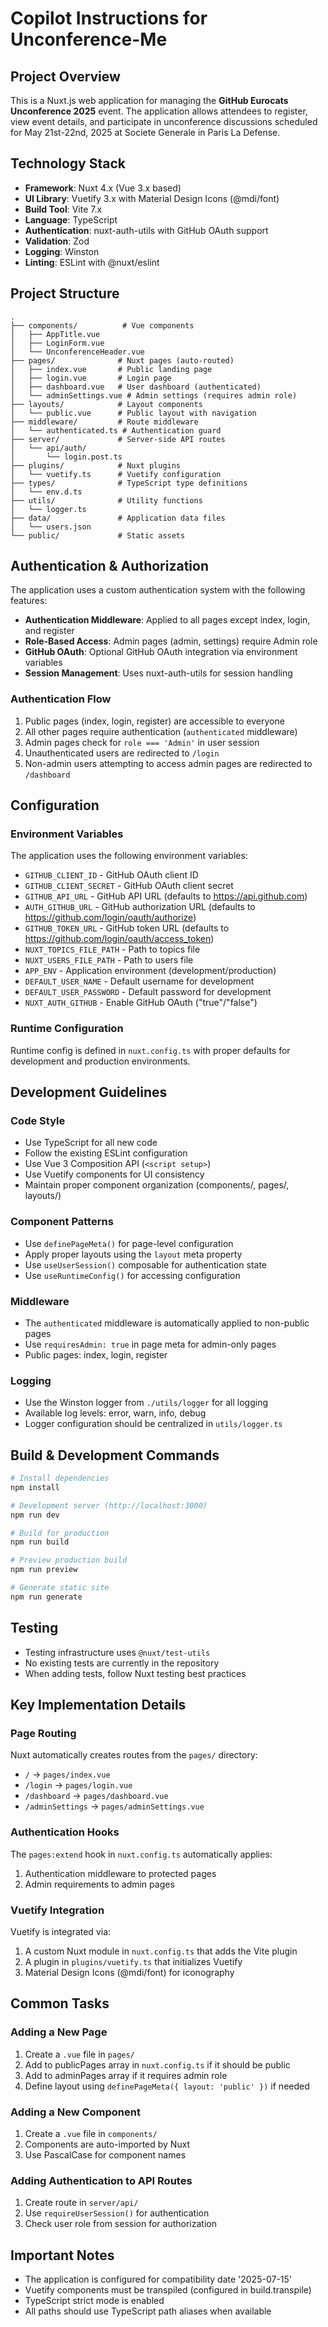 # Copilot Instructions for Unconference-Me

## Project Overview

This is a Nuxt.js web application for managing the **GitHub Eurocats Unconference 2025** event. The application allows attendees to register, view event details, and participate in unconference discussions scheduled for May 21st-22nd, 2025 at Societe Generale in Paris La Defense.

## Technology Stack

- **Framework**: Nuxt 4.x (Vue 3.x based)
- **UI Library**: Vuetify 3.x with Material Design Icons (@mdi/font)
- **Build Tool**: Vite 7.x
- **Language**: TypeScript
- **Authentication**: nuxt-auth-utils with GitHub OAuth support
- **Validation**: Zod
- **Logging**: Winston
- **Linting**: ESLint with @nuxt/eslint

## Project Structure

```
.
├── components/          # Vue components
│   ├── AppTitle.vue
│   ├── LoginForm.vue
│   └── UnconferenceHeader.vue
├── pages/              # Nuxt pages (auto-routed)
│   ├── index.vue       # Public landing page
│   ├── login.vue       # Login page
│   ├── dashboard.vue   # User dashboard (authenticated)
│   └── adminSettings.vue # Admin settings (requires admin role)
├── layouts/            # Layout components
│   └── public.vue      # Public layout with navigation
├── middleware/         # Route middleware
│   └── authenticated.ts # Authentication guard
├── server/             # Server-side API routes
│   └── api/auth/
│       └── login.post.ts
├── plugins/            # Nuxt plugins
│   └── vuetify.ts      # Vuetify configuration
├── types/              # TypeScript type definitions
│   └── env.d.ts
├── utils/              # Utility functions
│   └── logger.ts
├── data/               # Application data files
│   └── users.json
└── public/             # Static assets
```

## Authentication & Authorization

The application uses a custom authentication system with the following features:

- **Authentication Middleware**: Applied to all pages except index, login, and register
- **Role-Based Access**: Admin pages (admin, settings) require Admin role
- **GitHub OAuth**: Optional GitHub OAuth integration via environment variables
- **Session Management**: Uses nuxt-auth-utils for session handling

### Authentication Flow

1. Public pages (index, login, register) are accessible to everyone
2. All other pages require authentication (`authenticated` middleware)
3. Admin pages check for `role === 'Admin'` in user session
4. Unauthenticated users are redirected to `/login`
5. Non-admin users attempting to access admin pages are redirected to `/dashboard`

## Configuration

### Environment Variables

The application uses the following environment variables:

- `GITHUB_CLIENT_ID` - GitHub OAuth client ID
- `GITHUB_CLIENT_SECRET` - GitHub OAuth client secret
- `GITHUB_API_URL` - GitHub API URL (defaults to https://api.github.com)
- `AUTH_GITHUB_URL` - GitHub authorization URL (defaults to https://github.com/login/oauth/authorize)
- `GITHUB_TOKEN_URL` - GitHub token URL (defaults to https://github.com/login/oauth/access_token)
- `NUXT_TOPICS_FILE_PATH` - Path to topics file
- `NUXT_USERS_FILE_PATH` - Path to users file
- `APP_ENV` - Application environment (development/production)
- `DEFAULT_USER_NAME` - Default username for development
- `DEFAULT_USER_PASSWORD` - Default password for development
- `NUXT_AUTH_GITHUB` - Enable GitHub OAuth ("true"/"false")

### Runtime Configuration

Runtime config is defined in `nuxt.config.ts` with proper defaults for development and production environments.

## Development Guidelines

### Code Style

- Use TypeScript for all new code
- Follow the existing ESLint configuration
- Use Vue 3 Composition API (`<script setup>`)
- Use Vuetify components for UI consistency
- Maintain proper component organization (components/, pages/, layouts/)

### Component Patterns

- Use `definePageMeta()` for page-level configuration
- Apply proper layouts using the `layout` meta property
- Use `useUserSession()` composable for authentication state
- Use `useRuntimeConfig()` for accessing configuration

### Middleware

- The `authenticated` middleware is automatically applied to non-public pages
- Use `requiresAdmin: true` in page meta for admin-only pages
- Public pages: index, login, register

### Logging

- Use the Winston logger from `./utils/logger` for all logging
- Available log levels: error, warn, info, debug
- Logger configuration should be centralized in `utils/logger.ts`

## Build & Development Commands

```bash
# Install dependencies
npm install

# Development server (http://localhost:3000)
npm run dev

# Build for production
npm run build

# Preview production build
npm run preview

# Generate static site
npm run generate
```

## Testing

- Testing infrastructure uses `@nuxt/test-utils`
- No existing tests are currently in the repository
- When adding tests, follow Nuxt testing best practices

## Key Implementation Details

### Page Routing

Nuxt automatically creates routes from the `pages/` directory:
- `/` → `pages/index.vue`
- `/login` → `pages/login.vue`
- `/dashboard` → `pages/dashboard.vue`
- `/adminSettings` → `pages/adminSettings.vue`

### Authentication Hooks

The `pages:extend` hook in `nuxt.config.ts` automatically applies:
1. Authentication middleware to protected pages
2. Admin requirements to admin pages

### Vuetify Integration

Vuetify is integrated via:
1. A custom Nuxt module in `nuxt.config.ts` that adds the Vite plugin
2. A plugin in `plugins/vuetify.ts` that initializes Vuetify
3. Material Design Icons (@mdi/font) for iconography

## Common Tasks

### Adding a New Page

1. Create a `.vue` file in `pages/`
2. Add to publicPages array in `nuxt.config.ts` if it should be public
3. Add to adminPages array if it requires admin role
4. Define layout using `definePageMeta({ layout: 'public' })` if needed

### Adding a New Component

1. Create a `.vue` file in `components/`
2. Components are auto-imported by Nuxt
3. Use PascalCase for component names

### Adding Authentication to API Routes

1. Create route in `server/api/`
2. Use `requireUserSession()` for authentication
3. Check user role from session for authorization

## Important Notes

- The application is configured for compatibility date '2025-07-15'
- Vuetify components must be transpiled (configured in build.transpile)
- TypeScript strict mode is enabled
- All paths should use TypeScript path aliases when available
